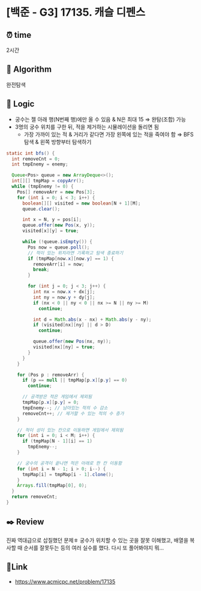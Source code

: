 # [백준 - G3️] 17135. 캐슬 디펜스
 
## ⏰  **time**
2시간

## :pushpin: **Algorithm**
완전탐색

## :round_pushpin: **Logic**
- 궁수는 젤 아래 행(N번째 행)에만 올 수 있음 & N은 최대 15 ⇒ 완탐(조합) 가능
- 3명의 궁수 위치를 구한 뒤, 적을 제거하는 시뮬레이션을 돌리면 됨
  - 가장 가까이 있는 적 & 거리가 같다면 가장 왼쪽에 있는 적을 죽여야 함 ⇒ BFS 탐색 & 왼쪽 방향부터 탐색하기
```java
static int bfs() {
  int removeCnt = 0;
  int tmpEnemy = enemy;

  Queue<Pos> queue = new ArrayDeque<>();
  int[][] tmpMap = copyArr();
  while (tmpEnemy != 0) {
    Pos[] removeArr = new Pos[3];
    for (int i = 0; i < 3; i++) {
      boolean[][] visited = new boolean[N + 1][M];
      queue.clear();

      int x = N, y = pos[i];
      queue.offer(new Pos(x, y));
      visited[x][y] = true;

      while (!queue.isEmpty()) {
        Pos now = queue.poll();
        // 적이 있는 위치라면 기록하고 탐색 종료하기
        if (tmpMap[now.x][now.y] == 1) {
          removeArr[i] = now;
          break;
        }

        for (int j = 0; j < 3; j++) {
          int nx = now.x + dx[j];
          int ny = now.y + dy[j];
          if (nx < 0 || ny < 0 || nx >= N || ny >= M)
            continue;

          int d = Math.abs(x - nx) + Math.abs(y - ny);
          if (visited[nx][ny] || d > D)
            continue;

          queue.offer(new Pos(nx, ny));
          visited[nx][ny] = true;
        }
      }
    }

    for (Pos p : removeArr) {
      if (p == null || tmpMap[p.x][p.y] == 0)
        continue;

      // 공격받은 적은 게임에서 제외됨
      tmpMap[p.x][p.y] = 0;
      tmpEnemy--; // 남아있는 적의 수 감소
      removeCnt++; // 제거할 수 있는 적의 수 증가
    }

    // 적이 성이 있는 칸으로 이동하면 게임에서 제외됨
    for (int i = 0; i < M; i++) {
      if (tmpMap[N - 1][i] == 1)
        tmpEnemy--;
    }

    // 궁수의 공격이 끝나면 적은 아래로 한 칸 이동함
    for (int i = N - 1; i > 0; i--) {
      tmpMap[i] = tmpMap[i - 1].clone();
    }
    Arrays.fill(tmpMap[0], 0);
  }
  return removeCnt;
}
```

## :black_nib: **Review**
진짜 역대급으로 삽질했던 문제ㅎ 궁수가 위치할 수 있는 곳을 잘못 이해했고, 배열을 복사할 때 순서를 잘못두는 등의 여러 실수를 했다. 다시 또 풀어봐야지 뭐... 

## 📡**Link**
- https://www.acmicpc.net/problem/17135
